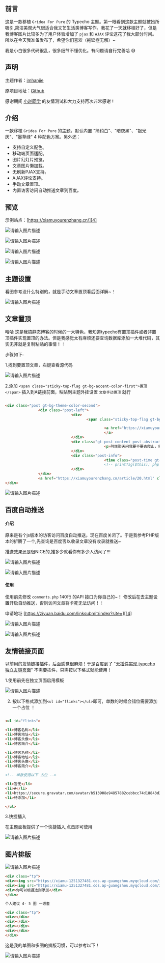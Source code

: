 ## 前言

这是一款移植 `Gridea For Pure` 的 Typecho 主题。第一眼看到这款主题就被她所吸引,简洁美观大气很适合我文艺生活类博客写作。我花了一天就移植好了，但是我博客图片比较多为了用户体验增加了 `pjax` 和 `AJAX` 评论这花了我大部分时间。所以在今天我准备发布了，希望你们喜欢（拖延症无解）~ 

我是小白很多代码很乱，很多细节不懂优化。有问题请自行完善哈 😅

## 声明

主题作者：[imhanjie][1]

原项目地址：[Github][2]

感谢期间 [小赵同学][3] 的友情测试和大力支持再次非常感谢！

## 介绍

一款移植 `Gridea For Pure` 的主题，默认内置 "简约白"、"暗夜黑"、"银光灰"、"墨草绿" 4 种配色方案。另外还：

- 支持自定义配色。
- 移动端页面适配。
- 图片幻灯片预览。
- 文章图片懒加载。
- 无刷新PJAX支持。
- AJAX评论支持。
- 手动文章置顶。
- 内置访客访问自动推送文章到百度。

## 预览

示例站点：[https://xiamuyourenzhang.cn/][4]

![请输入图片描述][5]

![请输入图片描述][6]

![请输入图片描述][7]

![请输入图片描述][8]

## 主题设置

看图参考没什么特别的，就是手动文章置顶看后面详解~！

![请输入图片描述][9]

## 文章置顶

哈哈 这是我搞静态博客的时候的一大特色，我知道typecho有置顶插件或者非置顶插件实现置顶的办法。但是我感觉太有麻烦还要查询数据库添加一大堆代码，其实无非就是复制粘贴的事情！！

步骤如下:

1.找到要置顶文章，右键查看源代码

![请输入图片描述][10]

2.添加 `<span class="sticky-top-flag gt-bg-accent-color-first">置顶</span>` 插入到A链接前面，粘贴到主题外挂设置 `文章手动置顶` 就行

```HTML

<div class="post gt-bg-theme-color-second">
               <div class="post-left">
                              <div>
                                     <span class="sticky-top-flag gt-bg-accent-color-first">置顶</span> 

                                             <a href="https://xiamuyourenzhang.cn/article/20.html"> <span class="post-title gt-c-content-color-first">漳州龙海南太武爬山游记</span> 
                                             </a>
                              </div>
                              <div class="gt-post-content post-abstract gt-c-content-color-second">
                                             <p>阿辉那天问我要不要去爬山，他每周天休息都会去爬山风雨无阻。我一想他每次都叫我去，我总拒绝不好（ps：我太懒了）于是就答应约好这周天一起去“漳州南太武”一起爬山。声明本文图片拍摄于：2019年11月24号 文章均为回忆，有些细节记得不是很清楚了本文出现人物：啊辉 开泰 两个我的好朋友 <夜爬滚蛋谷>就是和他们一起去的！本人没有文笔，就...</p>
                              </div>
                              <div class="post-info">
                                             <time class="post-time gt-c-content-color-first">发布于 · 2020-03-15 ·</time>#	<a href="https://xiamuyourenzhang.cn/category/article/">生活记录</a> 
                                             <!-- printTag($this); php 自定义标签样式-->
                              </div>
               </div>
               <a href="https://xiamuyourenzhang.cn/article/20.html" class="post-feature-image" style="background-image: url('https://xiamu-1251327481.cos.ap-guangzhou.myqcloud.com/img/18/2020-0310-1652-50.jpg?imageMogr2/format/webp')"></a>
</div>

```

![请输入图片描述][11]

## 百度自动推送

#### 介绍

原来是有个js版本的访客访问百度自动推送，现在百度关闭了。于是我参考PHP版本的折腾了一个,先查询是百度否以收录文章没有收录就推送~

推送效果还是很NICE的,推多少就看你有多少人访问了!!!

![请输入图片描述][12]

![请输入图片描述][13]

#### 使用

使用前先修改 `comments.php` 140行 的API 接口为你自己的~！ 修改后在去主题设置开启自动推送，否则访问文章将卡死无法访问！！

申请地址  [https://ziyuan.baidu.com/linksubmit/index?site=][14]

![请输入图片描述][15]

![请输入图片描述][16]

## 友情链接页面

以前用的友情链接插件，后面感觉很麻烦！于是百度到了 "[无插件实现 typecho 独立友链页面][17]" 不需要插件，只需按以下格式就能使用！

1.使用前先在独立页面启用模板

![请输入图片描述][18]

2. 按以下格式添加到`<ul id="flinks"></ul>`即可，单数的时候会错位需要添加一个占位 ！

```HTML

<ul id="flinks">

<li>博客名称</li>
<li>博客地址</li>
<li>博客头像</li>
<li>博客简介</li>

<li>博客名称</li>
<li>博客地址</li>
<li>博客头像</li>
<li>博客简介</li>

<!-- 单数使用以下 占位 -->

<li>暂无</li> 
<li>#</li>
<li>https://secure.gravatar.com/avatar/b513908e94857882cebbcc74d18843d3?s=60&d=mm&r=G</li>
<li>待添加</li>

</ul>

```

3.快捷插入

在主题面板提供了一个快捷插入,点击即可使用

![请输入图片描述][19]

## 图片排版

![请输入图片描述][20]

```html
<div class="tp">
<div><img src="https://xiamu-1251327481.cos.ap-guangzhou.myqcloud.com/img/19/2020-0318-1517-29.jpg?imageMogr2/format/webp"></div>
<div><img src="https://xiamu-1251327481.cos.ap-guangzhou.myqcloud.com/img/19/2020-0318-1517-34.jpg?imageMogr2/format/webp"></div>
<div>你可以根据选则添加</div>
</div>

个人建议 4- 5 图 一嵌套

<div class="tp">
<div></div>
<div></div>
<div></div>
<div></div>
</div>
```

这是我的单图和多图的排版习惯，可以参考以下！

![请输入图片描述][21]


  [1]: https://imhanjie.com/
  [2]: https://github.com/imhanjie/gridea-theme-pure
  [3]: https://52ql.cn/
  [4]: https://xiamuyourenzhang.cn/
  [5]: https://vkceyugu.cdn.bspapp.com/VKCEYUGU-2fa930c8-feec-4942-ac88-ba3781377bb0/1cf56a83-30cb-4039-abc4-e8c942fdff5b.jpg
  [6]: https://vkceyugu.cdn.bspapp.com/VKCEYUGU-2fa930c8-feec-4942-ac88-ba3781377bb0/2008beaf-d3a6-4a78-b586-283753fde92f.jpg
  [7]: https://vkceyugu.cdn.bspapp.com/VKCEYUGU-2fa930c8-feec-4942-ac88-ba3781377bb0/eb380550-02c2-4170-87d1-26234f6a0abb.jpg
  [8]: https://vkceyugu.cdn.bspapp.com/VKCEYUGU-2fa930c8-feec-4942-ac88-ba3781377bb0/ac5fe3a9-19b3-461b-bb96-b0d6c9eddba7.jpg
  [9]: https://vkceyugu.cdn.bspapp.com/VKCEYUGU-2fa930c8-feec-4942-ac88-ba3781377bb0/452160dd-0454-4962-abaf-0af690887cef.png
  [10]: https://vkceyugu.cdn.bspapp.com/VKCEYUGU-2fa930c8-feec-4942-ac88-ba3781377bb0/060e3a3d-bc8e-4b98-b048-0aeb861761fb.png
  [11]: https://vkceyugu.cdn.bspapp.com/VKCEYUGU-2fa930c8-feec-4942-ac88-ba3781377bb0/b89cef7e-dc74-4be0-b7c1-5ae8b6d8d883.png
  [12]: https://vkceyugu.cdn.bspapp.com/VKCEYUGU-2fa930c8-feec-4942-ac88-ba3781377bb0/1ee6a648-5e5e-4477-a035-0880cbb9d59d.png
  [13]: https://vkceyugu.cdn.bspapp.com/VKCEYUGU-2fa930c8-feec-4942-ac88-ba3781377bb0/3f9afd2b-da2d-4034-915f-6c47040d8664.png
  [14]: https://ziyuan.baidu.com/linksubmit/index?site=
  [15]: https://vkceyugu.cdn.bspapp.com/VKCEYUGU-2fa930c8-feec-4942-ac88-ba3781377bb0/eb510341-f3ea-4bc0-9ed2-674e51f9a32b.png
  [16]: https://vkceyugu.cdn.bspapp.com/VKCEYUGU-2fa930c8-feec-4942-ac88-ba3781377bb0/cb17283e-588f-4dc0-a481-70b218181c04.png
  [17]: https://www.onesrc.cn/p/no-plugin-implementation-of-typecho-independent-friend-chain-page.html/comment-page-1
  [18]: https://vkceyugu.cdn.bspapp.com/VKCEYUGU-2fa930c8-feec-4942-ac88-ba3781377bb0/fcb58a31-20c2-42d2-a93f-37d5d0185ac1.png
  [19]: https://vkceyugu.cdn.bspapp.com/VKCEYUGU-2fa930c8-feec-4942-ac88-ba3781377bb0/f114dcf5-9297-49e9-b99d-ebd2e00caba5.png
  [20]: https://vkceyugu.cdn.bspapp.com/VKCEYUGU-2fa930c8-feec-4942-ac88-ba3781377bb0/cc75fb2a-fac2-44c2-90fe-e11369b58301.png
  [21]: https://vkceyugu.cdn.bspapp.com/VKCEYUGU-2fa930c8-feec-4942-ac88-ba3781377bb0/46c28257-8403-4ab8-9d1f-29f64ed85ab6.png

